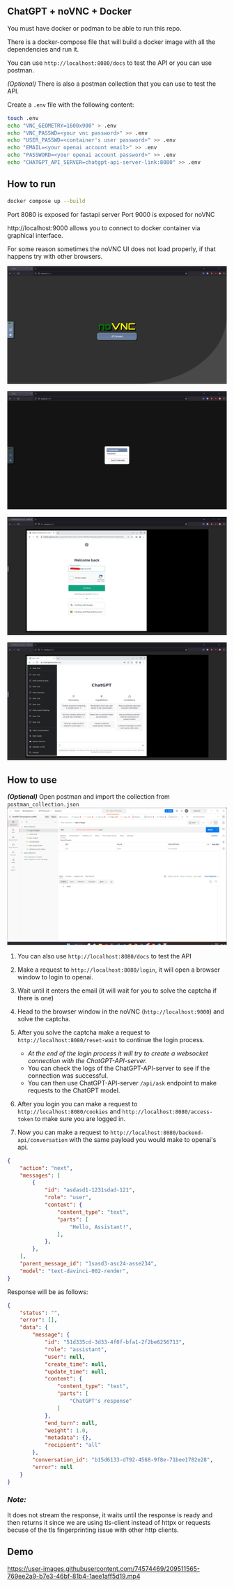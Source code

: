 ## ChatGPT + noVNC + Docker

You must have docker or podman to be able to run this repo.

There is a docker-compose file that will build a docker image with all the dependencies and run it.

You can use `http://localhost:8080/docs` to test the API or you can use postman.

_*(Optional)*_ There is also a postman collection that you can use to test the API.

Create a `.env` file with the following content:

```bash
touch .env
echo "VNC_GEOMETRY=1600x900" > .env
echo "VNC_PASSWD=<your vnc password>" >> .env
echo "USER_PASSWD=<container's user password>" >> .env
echo "EMAIL=<your openai account email>" >> .env
echo "PASSWORD=<your openai account password>" >> .env
echo "CHATGPT_API_SERVER=chatgpt-api-server-link:8080" >> .env
```

## How to run

```bash
docker compose up --build
```

Port 8080 is exposed for fastapi server
Port 9000 is exposed for noVNC

http://localhost:9000 allows you to connect to docker container via graphical interface.

For some reason sometimes the noVNC UI does not load properly, if that happens try with other browsers.


![noVNC UI](media/novnc01.png)

![noVNC UI](media/novnc02.png)

![noVNC UI](media/novnc03.png)

![noVNC UI](media/novnc04.png)

## How to use

_**(Optional)**_ Open postman and import the collection from `postman_collection.json`
![postman](media/postman01.png)

1. You can also use `http://localhost:8080/docs` to test the API

2. Make a request to `http://localhost:8080/login`, it will open a browser window to login to openai.

3. Wait until it enters the email (it will wait for you to solve the captcha if there is one)

4. Head to the browser window in the noVNC (`http://localhost:9000`) and solve the captcha.

5. After you solve the captcha make a request to `http://localhost:8080/reset-wait` to continue the login process.

   - _At the end of the login process it will try to create a websocket connection with the ChatGPT-API-server._
   - You can check the logs of the ChatGPT-API-server to see if the connection was successful.
   - You can then use ChatGPT-API-server `/api/ask` endpoint to make requests to the ChatGPT model.

1. After you login you can make a request to `http://localhost:8080/cookies` and `http://localhost:8080/access-token` to make sure you are logged in.

2. Now you can make a request to `http://localhost:8080/backend-api/conversation` with the same payload you would  make to openai's api.

```json
{
    "action": "next",
    "messages": [
        {
            "id": "asdasd1-1231sdad-121",
            "role": "user",
            "content": {
                "content_type": "text",
                "parts": [
                    "Hello, Assistant!",
                ],
            },
        },
    ],
    "parent_message_id": "1sasd3-asc24-asse234",
    "model": "text-davinci-002-render",
}
```

Response will be as follows:

```json
{
    "status": "",
    "error": [],
    "data": {
        "message": {
            "id": "51d335cd-3d33-4f0f-bfa1-2f2be6256713", 
            "role": "assistant", 
            "user": null, 
            "create_time": null, 
            "update_time": null, 
            "content": {
                "content_type": "text", 
                "parts": [
                    "ChatGPT's response"
                ]
            }, 
            "end_turn": null, 
            "weight": 1.0, 
            "metadata": {}, 
            "recipient": "all"
        }, 
        "conversation_id": "b15d6133-d792-4568-9f8e-71bee1782e28", 
        "error": null
    }
}
```

### _*Note:*_ 
It does not stream the response, it waits until the response is ready and then returns it since we are using tls-client instead of httpx or requests becuse of the tls fingerprinting issue with other http clients.

## Demo

https://user-images.githubusercontent.com/74574469/209511565-769ee2a9-b7e3-46bf-81b4-1aee1aff5d19.mp4
